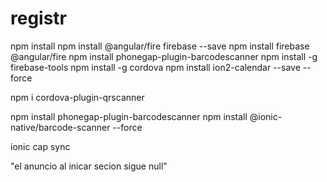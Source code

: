 # registr
npm install
npm install @angular/fire firebase --save
npm install firebase @angular/fire
npm install phonegap-plugin-barcodescanner 
npm install -g firebase-tools
npm install -g cordova
npm install ion2-calendar --save --force

npm i cordova-plugin-qrscanner

npm install phonegap-plugin-barcodescanner
npm install @ionic-native/barcode-scanner --force

ionic cap sync


"el anuncio al inicar secion sigue null"